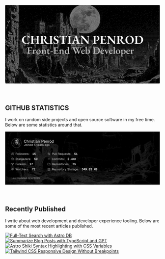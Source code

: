 
<picture>
  <source media="(prefers-color-scheme: dark)" srcset="assets/banner.dark.png?v=1cb03907-bf7b-462d-9596-14498b1b5587" width="843px" />
  <source media="(prefers-color-scheme: light)" srcset="assets/banner.light.png?v=1cb03907-bf7b-462d-9596-14498b1b5587" width="843px" />
  <img src="assets/banner.dark.png?v=1cb03907-bf7b-462d-9596-14498b1b5587" alt="Banner" width="843px" />
</picture>
<br />
<br />
<br />
<h2>GITHUB STATISTICS</h2>
<p>I work on random side projects and open source software in my free time. Below are some statistics around that.</p>
<picture>
  <source media="(prefers-color-scheme: dark)" srcset="assets/statistics.dark.png?v=1cb03907-bf7b-462d-9596-14498b1b5587" width="843px" />
  <source media="(prefers-color-scheme: light)" srcset="assets/statistics.light.png?v=1cb03907-bf7b-462d-9596-14498b1b5587" width="843px" />
  <img src="assets/statistics.dark.png?v=1cb03907-bf7b-462d-9596-14498b1b5587" alt="Github Statistics" width="843px" />
</picture>
<br />
<br />
<br />
<h2>Recently Published</h2>
<p>I write about web development and developer experience tooling. Below are some of the most recent articles published.</p>
<a href="https://christianpenrod.com/blog/full-text-search-with-astro-db"><img src="https://christianpenrod.com/blog/full-text-search-with-astro-db.png?v=1cb03907-bf7b-462d-9596-14498b1b5587" alt="Full-Text Search with Astro DB" width="421px" /></a>
<a href="https://christianpenrod.com/blog/summarize-blog-posts-with-typescript-and-gpt"><img src="https://christianpenrod.com/blog/summarize-blog-posts-with-typescript-and-gpt.png?v=1cb03907-bf7b-462d-9596-14498b1b5587" alt="Summarize Blog Posts with TypeScript and GPT" width="421px" /></a>
<a href="https://christianpenrod.com/blog/astro-shiki-syntax-highlighting-with-css-variables"><img src="https://christianpenrod.com/blog/astro-shiki-syntax-highlighting-with-css-variables.png?v=1cb03907-bf7b-462d-9596-14498b1b5587" alt="Astro Shiki Syntax Highlighting with CSS Variables" width="421px" /></a>
<a href="https://christianpenrod.com/blog/tailwindcss-responsive-design-without-breakpoints"><img src="https://christianpenrod.com/blog/tailwindcss-responsive-design-without-breakpoints.png?v=1cb03907-bf7b-462d-9596-14498b1b5587" alt="Tailwind CSS Responsive Design Without Breakpoints" width="421px" /></a>
